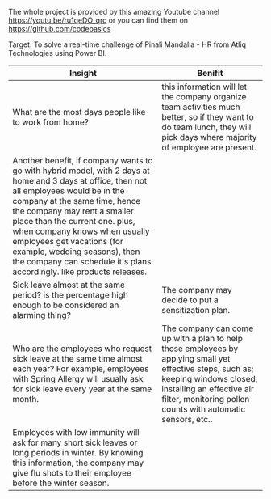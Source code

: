 The whole project is provided by this amazing Youtube channel https://youtu.be/ru1qeDO_qrc
or you can find them on https://github.com/codebasics

Target: To solve a real-time challenge of Pinali Mandalia - HR from Atliq Technologies using Power BI.

Insight | Benifit
 --- | --- 
What are the most days people like to work from home? | this information will let the company organize team activities much better, so if they want to do team lunch, they will pick days where majority of employee are present.
Another benefit, if company wants to go with hybrid model, with 2 days at home and 3 days at office, then not all employees would be in the company at the same time, hence the company may rent a smaller place than the current one. plus, when company knows when usually employees get vacations (for example, wedding seasons), then the company can schedule it's plans accordingly. like products releases.|
| Sick leave almost at the same period? is the percentage high enough to be considered an alarming thing? | The company may decide to put a sensitization plan. |
| Who are the employees who request sick leave at the same time almost each year? For example, employees with Spring Allergy will usually ask for sick leave every year at the same month.  | The company can come up with a plan to help those employees by applying small yet effective steps, such as; keeping windows closed, installing an effective air filter, monitoring pollen counts with automatic sensors, etc..
Employees with low immunity will ask for many short sick leaves or long periods in winter. By knowing this information, the company may give flu shots to their employee before the winter season. |
